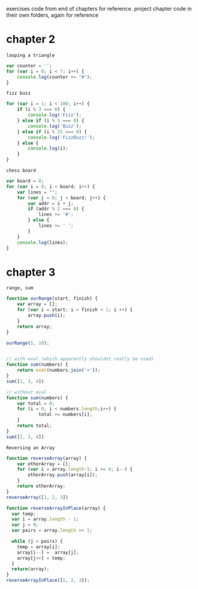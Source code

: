 exercises code from end of chapters for reference. project chapter code in their own folders, again for reference

# chapter 2

`looping a triangle`

```javascript
var counter = '';
for (var i = 0; i < 7; i++) {
    console.log(counter += "#");
}
```

`fizz buzz`

```javascript
for (var i = 1; i < 100; i++) {
    if (i % 3 === 0) {
        console.log('Fizz');
    } else if (i % 5 === 0) {
        console.log('Buzz');
    } else if (i % 15 === 0) {
        console.log('FizzBuzz!');
    } else {
        console.log(i);
    }
}
```

`chess board`

```javascript
var board = 8;
for (var i = 0; i < board; i++) {
    var lines = ""; 
    for (var j = 0; j < board; j++) {
        var addr = i + j;
        if (addr % 2 === 0) {
            lines += '#';
        } else {
            lines += ' ';
        }
    }
    console.log(lines);
}
```


# chapter 3

`range, sum`

```javascript
function ourRange(start, finish) {
    var array = [];
    for (var i = start; i < finish + 1; i ++) {
        array.push(i);
    }
    return array;
}

ourRange(1, 10);


// with eval (which apparently shouldnt really be used)
function sum(numbers) {
    return eval(numbers.join('+'));
}
sum([2, 3, 4])

// without eval
function sum(numbers) {
    var total = 0;
    for (i = 0; i < numbers.length;i++) {
            total += numbers[i];
    }
    return total;
}
sum([2, 3, 4])
```


`Reversing an Array`

```javascript
function reverseArray(array) {
    var otherArray = [];
    for (var i = array.length-1; i >= 0; i--) {
        otherArray.push(array[i]);
    }
    return otherArray;
}
reverseArray([1, 2, 3])
```

```javascript
function reverseArrayInPlace(array) {
  var temp;
  var i = array.length - 1;
  var j = 0;
  var pairs = array.length >> 1;

  while (j < pairs) {
    temp = array[i];
    array[i--] =  array[j];    
    array[j++] = temp;
  }
  return(array);
}
reverseArrayInPlace([1, 2, 3]);
```